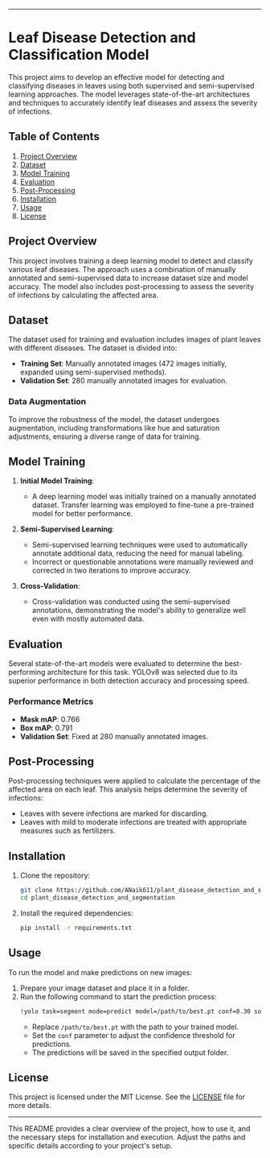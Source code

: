 

---

# Leaf Disease Detection and Classification Model

This project aims to develop an effective model for detecting and classifying diseases in leaves using both supervised and semi-supervised learning approaches. The model leverages state-of-the-art architectures and techniques to accurately identify leaf diseases and assess the severity of infections.

## Table of Contents
1. [Project Overview](#project-overview)
2. [Dataset](#dataset)
3. [Model Training](#model-training)
4. [Evaluation](#evaluation)
5. [Post-Processing](#post-processing)
6. [Installation](#installation)
7. [Usage](#usage)
8. [License](#license)

## Project Overview
This project involves training a deep learning model to detect and classify various leaf diseases. The approach uses a combination of manually annotated and semi-supervised data to increase dataset size and model accuracy. The model also includes post-processing to assess the severity of infections by calculating the affected area.

## Dataset
The dataset used for training and evaluation includes images of plant leaves with different diseases. The dataset is divided into:
- **Training Set**: Manually annotated images (472 images initially, expanded using semi-supervised methods).
- **Validation Set**: 280 manually annotated images for evaluation.

### Data Augmentation
To improve the robustness of the model, the dataset undergoes augmentation, including transformations like hue and saturation adjustments, ensuring a diverse range of data for training.

## Model Training
1. **Initial Model Training**:
   - A deep learning model was initially trained on a manually annotated dataset. Transfer learning was employed to fine-tune a pre-trained model for better performance.
   
2. **Semi-Supervised Learning**:
   - Semi-supervised learning techniques were used to automatically annotate additional data, reducing the need for manual labeling.
   - Incorrect or questionable annotations were manually reviewed and corrected in two iterations to improve accuracy.

3. **Cross-Validation**:
   - Cross-validation was conducted using the semi-supervised annotations, demonstrating the model's ability to generalize well even with mostly automated data.

## Evaluation
Several state-of-the-art models were evaluated to determine the best-performing architecture for this task. YOLOv8 was selected due to its superior performance in both detection accuracy and processing speed.

### Performance Metrics
- **Mask mAP**: 0.766
- **Box mAP**: 0.791
- **Validation Set**: Fixed at 280 manually annotated images.

## Post-Processing
Post-processing techniques were applied to calculate the percentage of the affected area on each leaf. This analysis helps determine the severity of infections:
- Leaves with severe infections are marked for discarding.
- Leaves with mild to moderate infections are treated with appropriate measures such as fertilizers.

## Installation
1. Clone the repository:
   ```bash
   git clone https://github.com/ANaik611/plant_disease_detection_and_segmentation.git
   cd plant_disease_detection_and_segmentation

   ```

2. Install the required dependencies:
   ```bash
   pip install -r requirements.txt
   ```

## Usage
To run the model and make predictions on new images:

1. Prepare your image dataset and place it in a folder.
2. Run the following command to start the prediction process:
   ```bash
   !yolo task=segment mode=predict model=/path/to/best.pt conf=0.30 source=/path/to/images project=/path/to/output
   ```
   - Replace `/path/to/best.pt` with the path to your trained model.
   - Set the `conf` parameter to adjust the confidence threshold for predictions.
   - The predictions will be saved in the specified output folder.

## License
This project is licensed under the MIT License. See the [LICENSE](LICENSE) file for more details.

---

This README provides a clear overview of the project, how to use it, and the necessary steps for installation and execution. Adjust the paths and specific details according to your project's setup.
